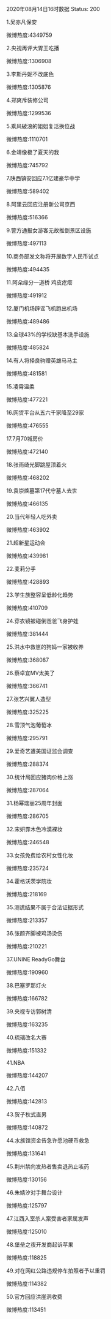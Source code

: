 2020年08月14日16时数据
Status: 200

1.吴亦凡保安

微博热度:4349759

2.央视再评大胃王吃播

微博热度:1306908

3.李斯丹妮不改底色

微博热度:1305876

4.郑爽斥装修公司

微博热度:1299536

5.乘风破浪的姐姐复活换位战

微博热度:1110701

6.金靖像极了夏天的我

微博热度:745792

7.陕西镇安回应7.1亿建豪华中学

微博热度:589402

8.阿里云回应注册新公司京西

微博热度:516366

9.警方通报女游客无故推倒景区设施

微博热度:497113

10.商务部发文称将开展数字人民币试点

微博热度:494435

11.阿朵缘分一道桥 鸡皮疙瘩

微博热度:491912

12.厦门机场辟谣飞机跑出机场

微博热度:489486

13.全球43%的学校缺基本洗手设施

微博热度:485824

14.有人将择良驹赠英雄马马主

微博热度:481581

15.凌霄温柔

微博热度:477221

16.网贷平台从五六千家降至29家

微博热度:476555

17.7月70城房价

微博热度:472140

18.张雨绮光脚跳屋顶着火

微博热度:468202

19.袁崇焕墓第17代守墓人去世

微博热度:466135

20.当代年轻人吃外卖

微博热度:463902

21.超新星运动会

微博热度:439981

22.麦莉分手

微博热度:428893

23.学生族整容呈低龄化趋势

微博热度:410709

24.穿衣镜被碰倒爸爸飞身护娃

微博热度:381444

25.洪水中救崽的狗妈一家被收养

微博热度:368087

26.蔡卓宜MV太美了

微博热度:366741

27.张艺兴翼人造型

微博热度:325225

28.雪顶气泡葡萄冰

微博热度:295791

29.爱奇艺遭美国证监会调查

微博热度:288374

30.统计局回应猪肉价格上涨

微博热度:287064

31.杨幂瑞丽25周年封面

微博热度:286705

32.宋妍霏木色冷漠裸妆

微博热度:246548

33.女孩免费给农村女性化妆

微博热度:235724

34.霍格沃茨学院妆

微博热度:218169

35.测谎结果不属于合法证据形式

微博热度:213357

36.张颜齐脚被鸡汤烫伤

微博热度:210221

37.UNINE ReadyGo舞台

微博热度:190960

38.巴塞罗那灯火

微博热度:166782

39.央视专访郭树清

微博热度:163235

40.琉璃改名大赛

微博热度:151332

41.NBA

微博热度:144207

42.八佰

微博热度:142813

43.贺子秋式直男

微博热度:140872

44.水族馆资金告急许愿池硬币救急

微博热度:131641

45.荆州禁向发热者售卖退热止咳药

微博热度:130156

46.朱婧汐对手舞台设计

微博热度:125797

47.江西入室杀人案受害者家属发声

微博热度:125010

48.堡垒之夜开发商起诉苹果

微博热度:118825

49.对在网红公路违规停车拍照者予以重罚

微博热度:114382

50.官方回应洪崖洞收费

微博热度:113451

